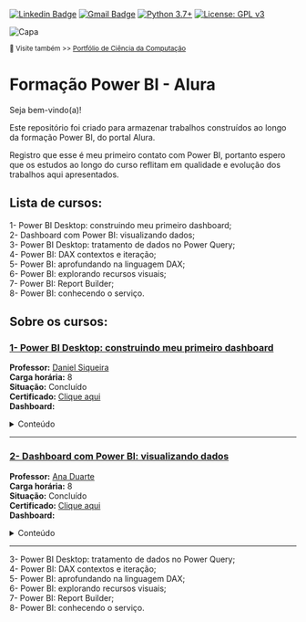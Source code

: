 [![Linkedin Badge](https://img.shields.io/badge/-JoaoLuizBR-blue?style=flat-square&logo=Linkedin&logoColor=white&link=https://www.linkedin.com/in/joaoluizbr/)](https://www.linkedin.com/in/joaoluizbr/) 
[![Gmail Badge](https://img.shields.io/badge/-Gmail-c14438?style=flat-square&logo=Gmail&logoColor=white&link=mailto:tgmarinho@gmail.com)](mailto:joaoluizcienciadedados@gmail.com) 
[![Python 3.7+](https://img.shields.io/badge/python-3.7+-blue.svg)](https://www.python.org/downloads/release/python-360/) [![License: GPL v3](https://img.shields.io/badge/License-GPLv3-blue.svg)](https://www.gnu.org/licenses/gpl-3.0) 

![Capa](https://github.com/joaoluizcienciadados/Formacao_Alura-Power_BI/blob/main/ferramentas/pngtree-green-light-streak-in-blue-image_133552765.jpg)

<sup> 🔗 Visite também >> [Portfólio de Ciência da Computação](https://github.com/joaoluizdev/) </sup>


# Formação Power BI - Alura 

Seja bem-vindo(a)!

Este repositório foi criado para armazenar trabalhos construídos ao longo da formação Power BI, do portal Alura. 

Registro que esse é meu primeiro contato com Power BI, portanto espero que os estudos ao longo do curso reflitam em qualidade e evolução dos trabalhos aqui apresentados.

## Lista de cursos:
1- Power BI Desktop: construindo meu primeiro dashboard;  
2- Dashboard com Power BI: visualizando dados;  
3- Power BI Desktop: tratamento de dados no Power Query;  
4- Power BI: DAX contextos e iteração;  
5- Power BI: aprofundando na linguagem DAX;  
6- Power BI: explorando recursos visuais;  
7- Power BI: Report Builder;  
8- Power BI: conhecendo o serviço.  


## Sobre os cursos:
### [1- Power BI Desktop: construindo meu primeiro dashboard](https://github.com/joaoluizcienciadados/Formacao_Alura-Power_BI/tree/main/1-%20Power%20BI%20Desktop%20-%20construindo%20meu%20primeiro%20dashboard)   
**Professor:**  [Daniel Siqueira](https://www.linkedin.com/in/daniel-p-siqueira-79b2001ba/)  
**Carga horária:** 8   
**Situação:** Concluído  
**Certificado:** [Clique aqui](https://cursos.alura.com.br/certificate/joaoluizcienciacomp/power-bi-desktop-construindo-primeiro-dashboard)  
**Dashboard:**  

<details>
<summary>Conteúdo</summary></summary>

- Entenda o conceito de Business Intelligence;
- Instale a ferramenta Power BI desktop;
- Importe dados de diferentes formatos e realize o tratamento deles no Power Query;
- Crie colunas, cálculos e medidas;
- Crie e utilize gráficos e visuais;
- Monte e estruture um Dashboard;
- Publique o seu Dashboard na web.  
</details>

---
### [2- Dashboard com Power BI: visualizando dados](https://github.com/joaoluizcienciadados/Formacao_Alura-Power_BI/tree/main/2-%20Dashboard_com_Power_BI-visualizando_dados)  
**Professor:**  [Ana Duarte](https://www.linkedin.com/in/anaduart/)  
**Carga horária:** 8   
**Situação:** Concluído  
**Certificado:** [Clique aqui](https://cursos.alura.com.br/certificate/joaoluizcienciacomp/dashboard-power-bi-visualizando-dados)  
**Dashboard:**  

<details>
<summary>Conteúdo</summary></summary>

- Identifique gráficos apropriados para as necessidades específicas;  
- Construa gráficos dentro do Power BI;  
- Compreenda as possibilidades de como importar visuais externos;  
- Aplique conceitos de data visualization para comunicar informações de forma eficaz;  
- Compreenda como trabalhar com séries temporais;  
- Elabore mapas com os conceitos de latitude e longitude;  
- Sintetize todos os visuais em um relatório no Power Bi com navegação entre páginas.  
</details>

---
3- Power BI Desktop: tratamento de dados no Power Query;  
4- Power BI: DAX contextos e iteração;  
5- Power BI: aprofundando na linguagem DAX;  
6- Power BI: explorando recursos visuais;  
7- Power BI: Report Builder;  
8- Power BI: conhecendo o serviço.  


